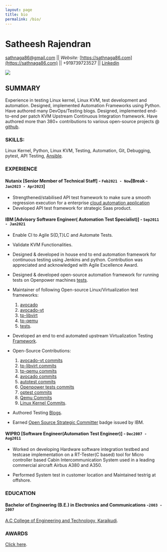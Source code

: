 ```yaml
---
layout: page
title: bio
permalink: /bio/
---
```


# Satheesh Rajendran

  [sathnaga86@gmail.com](mailto:sathnaga86@gmail.com)  ||  _Website:_ [https://sathnaga86.com](https://sathnaga86.com) || +919739723527 || [Linkedin](https://in.linkedin.com/in/sathnaga86)

![](https://avatars0.githubusercontent.com/u/1841809?s=70&v=3)

## SUMMARY
Experience in testing Linux kernel, Linux KVM, test development and automation.
Designed, implemented Automation Frameworks using Python.
Have authored many DevOps/Testing blogs.
Designed, implemented end-to-end per patch KVM Upstream Continuous Integration framework.
Have authored more than 380+ contributions to various open-source projects @ [github](https://github.com/sathnaga).

### SKILLS:
Linux Kernel, Python, Linux KVM, Testing, Automation, Git, Debugging, pytest, API Testing, [Ansible](https://github.com/sathnaga/sathnaga.github.io/blob/master/resources/Ansible_Certificate.pdf).

### EXPERIENCE

#### Nutanix [Senior Member of Technical Staff] - `Feb2021 - Now`[Break - `Jan2023 - Apr2023`]
* 	Strengthened/stabilised API test framework to make sure a smooth regression execution for a enterprise [cloud automation application](https://portal.nutanix.com/page/documents/solutions/details?targetId=RA-2093-Nutanix-Calm:RA-2093-Nutanix-Calm)
*	Developed API test framework for strategic Saas product.

#### IBM [Advisory Software Engineer( Automation Test Specialist)] - `Sep2011 - Jan2021`
*   Enable CI to Agile S{D,T}LC and Automate Tests.

*	Validate KVM Functionalities.

*	Designed & developed in house end to end automation framework for continuous testing using Jenkins and python. Contribution was appreciated and acknowledged with Agile Excellence Award.

*	Designed & developed open-source automation framework for running tests on Openpower machines [tests](https://github.com/open-power-host-os/tests).<br>


*   Maintainer of following Open-source Linux/Virtualization test frameworks:
	1. [avocado](https://github.com/avocado-framework/avocado/)
	2. [avocado-vt](https://github.com/avocado-framework/avocado-vt/)
	3. [tp-libvirt](https://github.com/autotest/tp-libvirt)
	4. [tp-qemu](https://github.com/autotest/tp-libvirt)
	5. [tests](https://github.com/open-power-host-os/tests).<br>


*	Developed an end to end automated upstream Virtualization Testing [Framework](https://sathnaga86.com/2018/11/29/devops-per-patch-kvmci.html).


*	Open-Source Contributions:
	1. [avocado-vt commits](https://github.com/avocado-framework/avocado-vt/search?q=sathnaga&type=Commits)
	2. [tp-libvirt commits](https://github.com/autotest/tp-libvirt/search?q=sathnaga&type=Commits)
	3. [tp-qemu commits](https://github.com/autotest/tp-qemu/search?q=sathnaga&type=Commits)
	4. [avocado commits](https://github.com/avocado-framework/avocado/search?q=sathnaga&type=Commits)
	5. [autotest commits](https://github.com/autotest/autotest/search?q=sathnaga&type=Commits)
	6. [Openpower tests commits](https://github.com/open-power-host-os/tests/search?q=sathnaga&type=Commits)
	7. [optest commits](https://github.com/open-power/op-test/search?q=sathnaga&type=Commits)
	8. [Qemu Commits](https://github.com/qemu/qemu/search?q=sathnaga&type=Commits)
	9. [Linux Kernel Commits](https://github.com/torvalds/linux/search?q=sathnaga&type=Commits).<br>


* 	Authored Testing [Blogs](https://sathnaga86.com/).

*	Earned [Open Source Strategic Committer](https://www.youracclaim.com/badges/96059928-8910-408e-854a-0c3e7d06dceb) badge issued by IBM.<br>


#### WIPRO [Software Engineer(Automation Test Engineer)] - `Dec2007 - Aug2011`

* Worked on developing Hardware software integration testbed and testcase implementation on a RT-Tester(C based) tool for Micro controller based Cabin Intercommunication System used in a leading commercial aircraft Airbus A380 and A350.

* Performed System test in customer location and Maintained
testrig at offshore.

### EDUCATION
#### Bachelor of Engineering (B.E.) in Electronics and Communications -`2003 - 2007`
[A.C College of Engineering and Technology, Karaikudi](https://en.wikipedia.org/wiki/Alagappa_Chettiar_College_of_Engineering_and_Technology).

### AWARDS
[Click here](https://sathnaga86.com/awards/).
